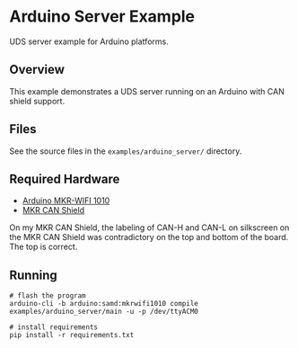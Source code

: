 # Arduino Server Example

UDS server example for Arduino platforms.

## Overview

This example demonstrates a UDS server running on an Arduino with CAN shield support.

## Files

See the source files in the `examples/arduino_server/` directory.

## Required Hardware

- [Arduino MKR-WIFI 1010](https://store-usa.arduino.cc/products/arduino-mkr-wifi-1010)
- [MKR CAN Shield](https://store.arduino.cc/products/arduino-mkr-can-shield)

On my MKR CAN Shield, the labeling of CAN-H and CAN-L on silkscreen on the MKR CAN Shield was contradictory on the top and bottom of the board. The top is correct.

## Running

```
# flash the program
arduino-cli -b arduino:samd:mkrwifi1010 compile examples/arduino_server/main -u -p /dev/ttyACM0

# install requirements
pip install -r requirements.txt
```